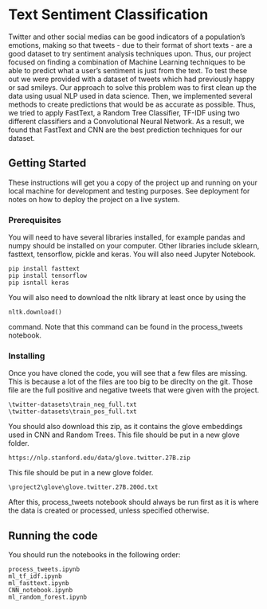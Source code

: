 # Text Sentiment Classification

Twitter and other social medias can be good indicators of a population’s emotions, making so that tweets - due to their format of short texts - are a good dataset to try sentiment analysis techniques upon. Thus, our project focused on finding a combination of Machine Learning techniques to be able to predict what a user’s sentiment is just from the text.
To test these out we were provided with a dataset of tweets which had previously happy or sad smileys.
Our approach to solve this problem was to first clean up the data using usual NLP used in data science. Then, we implemented several methods to create predictions that would be as accurate as possible. Thus, we tried to apply FastText, a Random Tree Classifier, TF-IDF using two different classifiers and a Convolutional Neural Network.
As a result, we found that FastText and CNN are the best prediction techniques for our dataset.


## Getting Started

These instructions will get you a copy of the project up and running on your local machine for development and testing purposes. See deployment for notes on how to deploy the project on a live system.

### Prerequisites

You will need to have several libraries installed, for example pandas and numpy should be installed on your computer. Other libraries include sklearn, fasttext, tensorflow, pickle and keras.
You will also need Jupyter Notebook.

```
pip install fasttext
pip install tensorflow
pip isntall keras
```

You will also need to download the nltk library at least once by using the

```
nltk.download()
```

command. Note that this command can be found in the process_tweets notebook.

### Installing

Once you have cloned the code, you will see that a few files are missing. This is because a lot of the files are too big to be direclty on the git. Those file are the full positive and negative tweets that were given with the project.

```
\twitter-datasets\train_neg_full.txt
\twitter-datasets\train_pos_full.txt
```

You should also download this zip, as it contains the glove embeddings used in CNN and Random Trees. This file should be put in a new glove folder.

```
https://nlp.stanford.edu/data/glove.twitter.27B.zip
```

 This file should be put in a new glove folder.

```
\project2\glove\glove.twitter.27B.200d.txt
```

After this, process_tweets notebook should always be run first as it is where the data is created or processed, unless specified otherwise.

## Running the code

You should run the notebooks in the following order:

```
process_tweets.ipynb
ml_tf_idf.ipynb
ml_fasttext.ipynb
CNN_notebook.ipynb
ml_random_forest.ipynb
```
